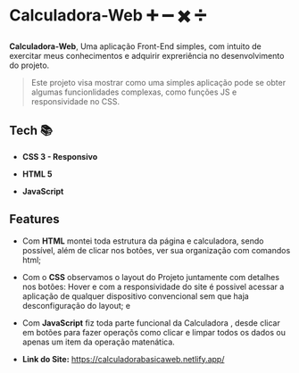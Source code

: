 # Calculadora-Web ➕ ➖ ✖️ ➗

 __Calculadora-Web__,  Uma aplicação Front-End simples, com intuito de exercitar meus conhecimentos e adquirir expreriência no desenvolvimento do projeto.
 
>Este projeto visa mostrar como uma simples aplicação pode se obter algumas funcionlidades complexas, como funções JS e responsividade no CSS.
## Tech 📚

- __CSS 3 - Responsivo__

- __HTML 5__

- __JavaScript__


## Features

* Com __HTML__ montei toda estrutura da página e calculadora, sendo possível, além de clicar nos botões, ver sua organização com comandos html;

* Com o __CSS__ observamos o layout do Projeto juntamente com detalhes nos botões: Hover e com a responsividade do site é possivel acessar a aplicação de qualquer dispositivo convencional sem que haja desconfiguração do layout; e

* Com __JavaScript__ fiz toda parte funcional da Calculadora , desde clicar em botões para fazer operaçõs como clicar e limpar todos os dados ou apenas um item da operação matenática.


- __Link do Site:__ https://calculadorabasicaweb.netlify.app/
